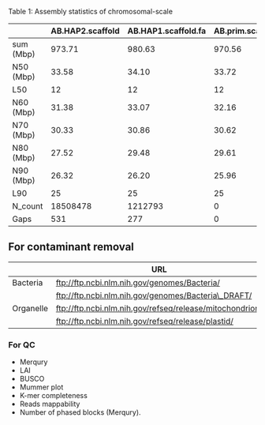 Table 1: Assembly statistics of chromosomal-scale




|          |  AB.HAP2.scaffold | AB.HAP1.scaffold.fa | AB.prim.scaffold.fa |
| -------- | ----------------- | ------------------- | ------------------- |
| sum (Mbp)      | 973.71            | 980.63              | 970.56              |
| N50 (Mbp)      | 33.58             | 34.10               | 33.72               |
| L50      | 12                | 12                  | 12                  |
| N60 (Mbp)      | 31.38             | 33.07               | 32.16               |
| N70 (Mbp)      | 30.33             | 30.86               | 30.62               |
| N80 (Mbp)      | 27.52             | 29.48               | 29.61               |
| N90 (Mbp)      | 26.32             | 26.20               | 25.96               |
| L90       | 25                | 25                  | 25                  |
| N_count | 18508478          | 1212793             | 0                   |
| Gaps     | 531               | 277                 | 0                   |




## For contaminant removal

|                                                     | URL                                                      |
| --------------------------------------------------- | -------------------------------------------------------- |
| Bacteria                                            | ftp://ftp.ncbi.nlm.nih.gov/genomes/Bacteria/             |
|                                                     |ftp://ftp.ncbi.nlm.nih.gov/genomes/Bacteria\_DRAFT/
| Organelle                                           | ftp://ftp.ncbi.nlm.nih.gov/refseq/release/mitochondrion/ |
|                                                     |ftp://ftp.ncbi.nlm.nih.gov/refseq/release/plastid/ 



### For QC

- Merqury
- LAI
- BUSCO
- Mummer plot
- K-mer completeness
- Reads mappability 
- Number of phased blocks (Merqury).
